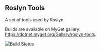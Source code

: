 ## Roslyn Tools
A set of tools used by Roslyn.

Builds are available on MyGet gallery: https://dotnet.myget.org/Gallery/roslyn-tools.

[//]: # (Begin current test results)

[![Build Status](https://dev.azure.com/dnceng/public/_apis/build/status/roslyn-tools-CI?branchName=master)](https://dev.azure.com/dnceng/public/_build/latest?definitionId=216)

[//]: # (End current test results)
